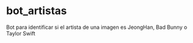 # bot_artistas
Bot para identificar si el artista de una imagen es JeongHan, Bad Bunny o Taylor Swift

